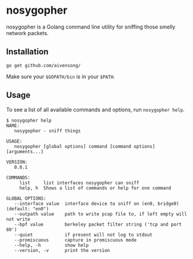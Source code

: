 # nosygopher

nosygopher is a Golang command line utility for sniffing those smelly network packets.

## Installation

```
go get github.com/aivensong/
```

Make sure your `$GOPATH/bin` is in your `$PATH`.

## Usage

To see a list of all available commands and options, run `nosygopher help`.

```
$ nosygopher help
NAME:
   nosygopher - sniff things

USAGE:
   nosygopher [global options] command [command options] [arguments...]

VERSION:
   0.0.1

COMMANDS:
     list     list interfaces nosygopher can sniff
     help, h  Shows a list of commands or help for one command

GLOBAL OPTIONS:
   --interface value  interface device to sniff on (en0, bridge0) (default: "en0")
   --outpath value    path to write pcap file to, if left empty will not write
   --bpf value        berkeley packet filter string ('tcp and port 80')
   --quiet            if present will not log to stdout
   --promiscuous      capture in promiscuous mode
   --help, -h         show help
   --version, -v      print the version
```
